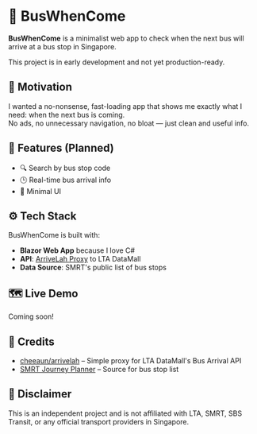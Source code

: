 ﻿# 🚌 BusWhenCome

**BusWhenCome** is a minimalist web app to check when the next bus will arrive at a bus stop in Singapore.  

This project is in early development and not yet production-ready.

## 🚀 Motivation

I wanted a no-nonsense, fast-loading app that shows me exactly what I need: when the next bus is coming.  
No ads, no unnecessary navigation, no bloat — just clean and useful info.

## 🔧 Features (Planned)

- 🔍 Search by bus stop code
- 🕒 Real-time bus arrival info
- 📱 Minimal UI

## ⚙️ Tech Stack

BusWhenCome is built with:
- **Blazor Web App** because I love C#
- **API**: [ArriveLah Proxy](https://github.com/cheeaun/arrivelah) to LTA DataMall
- **Data Source**: SMRT's public list of bus stops

## 🗺️ Live Demo

Coming soon!

## 📄 Credits

- [cheeaun/arrivelah](https://github.com/cheeaun/arrivelah) – Simple proxy for LTA DataMall's Bus Arrival API
- [SMRT Journey Planner](https://journey.smrt.com.sg/journey/bus_search/bus_stop) – Source for bus stop list

## 📌 Disclaimer

This is an independent project and is not affiliated with LTA, SMRT, SBS Transit, or any official transport providers in Singapore.
